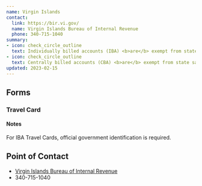 ```yaml
---
name: Virgin Islands
contact:
  link: https://bir.vi.gov/
  name: Virgin Islands Bureau of Internal Revenue
  phone: 340-715-1040
summary:
- icon: check_circle_outline
  text: Individually billed accounts (IBA) <b>are</b> exempt from state sales tax.
- icon: check_circle_outline
  text: Centrally billed accounts (CBA) <b>are</b> exempt from state sales tax.
updated: 2023-02-15
---
```


## Forms

### Travel Card

#### Notes

For IBA Travel Cards, official government identification is required.

## Point of Contact
- [Virgin Islands Bureau of Internal Revenue](https://bir.vi.gov/)
- 340-715-1040